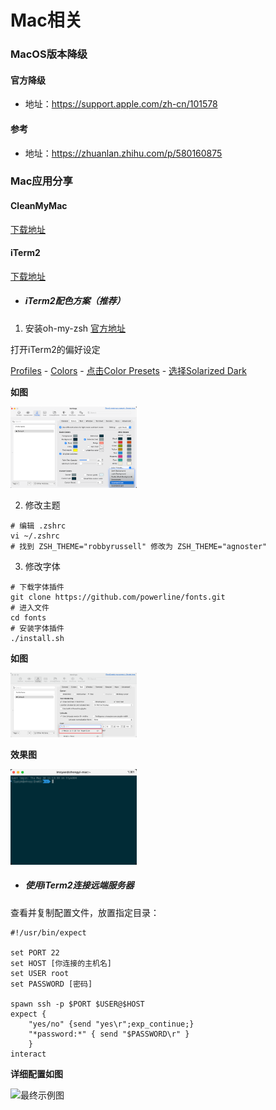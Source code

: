 # Mac相关

### MacOS版本降级

#### 官方降级

- 地址：https://support.apple.com/zh-cn/101578

#### 参考

- 地址：https://zhuanlan.zhihu.com/p/580160875

### Mac应用分享

#### CleanMyMac

[下载地址](https://go.naodai.org/Software/CleanMyMac)

#### iTerm2

[下载地址](https://iterm2.com/)

- ##### iTerm2配色方案（推荐）

1. 安装oh-my-zsh [官方地址](https://ohmyz.sh/#install)

打开iTerm2的偏好设定

[Profiles](#) - [Colors](#) - [点击Color Presets](#) - [选择Solarized Dark](#)

**如图**
<p>
<img src="../static/img/mac/iterm2-set-color.png" width="40%" height="30%" alt="最终示例图">
</p>

2. 修改主题
```shell
# 编辑 .zshrc
vi ~/.zshrc
# 找到 ZSH_THEME="robbyrussell" 修改为 ZSH_THEME="agnoster"
```

3. 修改字体
```shell
# 下载字体插件
git clone https://github.com/powerline/fonts.git
# 进入文件
cd fonts
# 安装字体插件
./install.sh
```

**如图**
<p>
<img src="/static/img/mac/iterm2-set-font.png" width="40%" height="30%" alt="最终示例图">
</p>


**效果图**
<p>
<img src="/static/img/mac/iterm2-index.png" width="40%" height="30%" alt="最终示例图" />
</p>

- ##### 使用iTerm2连接远端服务器

查看并复制配置文件，放置指定目录：
```shell
#!/usr/bin/expect

set PORT 22
set HOST [你连接的主机名]
set USER root
set PASSWORD [密码]

spawn ssh -p $PORT $USER@$HOST
expect {
    "yes/no" {send "yes\r";exp_continue;}
    "*password:*" { send "$PASSWORD\r" }
    }
interact
```

**详细配置如图**
<p>
<img src="static/img/mac/iTerm2.png" width="40%" height="30%" alt="最终示例图">
</p>
